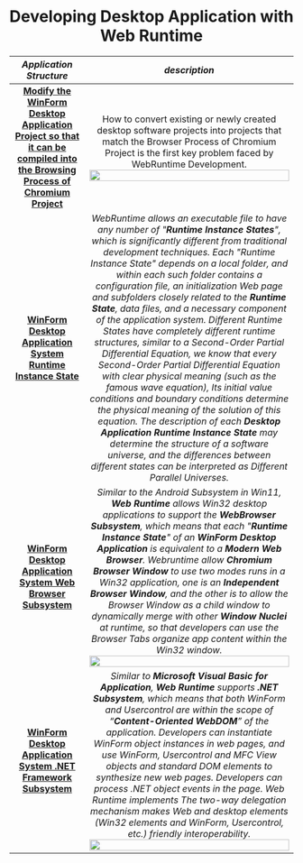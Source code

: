 <div align=center>

# Developing  Desktop Application with Web Runtime
</div>
<div align=center>
  
| _Application Structure_      | _description_                                          |
| -- | ---------------------------------------------------------------------------------------------------------------- |
|  <div align=center>**[Modify the WinForm Desktop Application Project so that it can be compiled into the Browsing Process of Chromium Project](https://github.com/TangramDev/.github/blob/main/document/winformdev.md)**</div> |<div align=center>How to convert existing or newly created desktop software projects into projects that match the Browser Process of Chromium Project is the first key problem faced by WebRuntime Development. </div><div align=center><img src="https://user-images.githubusercontent.com/26355688/178513189-7108ee88-9bf4-4cca-bea4-ca2ee9a9a3a7.gif" width="100%"/></div>|
| <div align=center>**[WinForm Desktop Application System Runtime Instance State](https://github.com/TangramDev/.github/blob/main/document/mfcexe.md)**</div> |<div align=center>_WebRuntime allows an executable file to have any number of "__Runtime Instance States__", which is significantly different from traditional development techniques. Each "Runtime Instance State" depends on a local folder, and within each such folder contains a configuration file, an initialization Web page and subfolders closely related to the __Runtime State__, data files, and a necessary component of the application system. Different Runtime States have completely different runtime structures, similar to a Second-Order Partial Differential Equation, we know that every Second-Order Partial Differential Equation with clear physical meaning (such as the famous wave equation), Its initial value conditions and boundary conditions determine the physical meaning of the solution of this equation. The description of each __Desktop Application Runtime Instance State__ may determine the structure of a software universe, and the differences between different states can be interpreted as Different Parallel Universes._</div>|  
| <div align=center>**[WinForm Desktop Application System Web Browser Subsystem](https://github.com/TangramDev/.github/blob/main/document/mfcexe.md)**</div> |<div align=center>_Similar to the Android Subsystem in Win11, __Web Runtime__ allows Win32 desktop applications to support the __WebBrowser Subsystem__, which means that each "__Runtime Instance State__" of an __WinForm Desktop Application__ is equivalent to a __Modern Web Browser__. Webruntime allow __Chromium Browser Window__ to use two modes runs in a Win32 application, one is an __Independent Browser Window__, and the other is to allow the Browser Window as a child window to dynamically merge with other __Window Nuclei__ at runtime, so that developers can use the Browser Tabs organize app content within the Win32 window._</div><div align=center id="BrowserSystem"><img src="https://user-images.githubusercontent.com/26355688/178940820-9d5201d5-5e68-451b-9422-101a5e131980.gif" width="100%"/></div>|  
| <div align=center>**[WinForm Desktop Application System .NET Framework Subsystem](https://github.com/TangramDev/.github/blob/main/document/mfcexe.md)**</div> |<div align=center>_Similar to __Microsoft Visual Basic for Application__, __Web Runtime__ supports __.NET Subsystem__, which means that both WinForm and Usercontrol are  within the scope of “__Content-Oriented WebDOM__” of the application. Developers can instantiate WinForm object instances in web pages, and use WinForm, Usercontrol and MFC View objects and standard DOM elements to synthesize new web pages. Developers can process .NET object events in the page. Web Runtime implements The two-way delegation mechanism makes Web and desktop elements (Win32 elements and WinForm, Usercontrol, etc.) friendly interoperability._</div><div align=center id="webpage62"><img src="https://user-images.githubusercontent.com/26355688/178939412-b4fb3a5c-8a9f-4a48-96f6-2aca73ecdbd1.png" width="100%"/></div>|  
  
</div>
